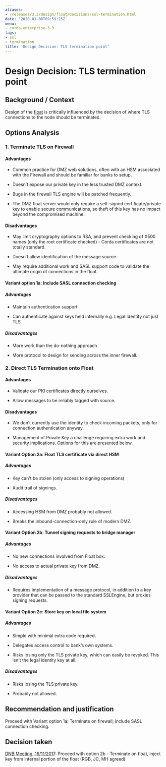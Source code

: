 ```yaml
---
aliases:
- /releases/3.3/design/float/decisions/ssl-termination.html
date: '2020-01-08T09:59:25Z'
menu:
- corda-enterprise-3-3
tags:
- ssl
- termination
title: 'Design Decision: TLS termination point'
---
```



# Design Decision: TLS termination point


## Background / Context

Design of the [float](../design.md) is critically influenced by the decision of where TLS connections to the node should
                be terminated.


## Options Analysis


### 1. Terminate TLS on Firewall


#### Advantages


* Common practice for DMZ web solutions, often with an HSM associated with the Firewall and should be familiar for banks to setup.


* Doesn’t expose our private key in the less trusted DMZ context.


* Bugs in the firewall TLS engine will be patched frequently.


* The DMZ float server would only require a self-signed certificate/private key to enable secure communications, so theft of this key has no impact beyond the compromised machine.



#### Disadvantages


* May limit cryptography options to RSA, and prevent checking of X500 names (only the root certificate checked) - Corda certificates are not totally standard.


* Doesn’t allow identification of the message source.


* May require additional work and SASL support code to validate the ultimate origin of connections in the float.



#### Variant option 1a: Include SASL connection checking


##### Advantages


* Maintain authentication support


* Can authenticate against keys held internally e.g. Legal Identity not just TLS.



##### Disadvantages


* More work than the do-nothing approach


* More protocol to design for sending across the inner firewall.



### 2. Direct TLS Termination onto Float


#### Advantages


* Validate our PKI certificates directly ourselves.


* Allow messages to be reliably tagged with source.



#### Disadvantages


* We don’t currently use the identity to check incoming packets, only for connection authentication anyway.


* Management of Private Key a challenge requiring extra work and security implications. Options for this are presented below.



#### Variant Option 2a: Float TLS certificate via direct HSM


##### Advantages


* Key can’t be stolen (only access to signing operations)


* Audit trail of signings.



##### Disadvantages


* Accessing HSM from DMZ probably not allowed.


* Breaks the inbound-connection-only rule of modern DMZ.



#### Variant Option 2b: Tunnel signing requests to bridge manager


##### Advantages


* No new connections involved from Float box.


* No access to actual private key from DMZ.



##### Disadvantages


* Requires implementation of a message protocol, in addition to a key provider that can be passed to the standard SSLEngine, but proxies signing requests.



#### Variant Option 2c: Store key on local file system


##### Advantages


* Simple with minimal extra code required.


* Delegates access control to bank’s own systems.


* Risks losing only the TLS private key, which can easily be revoked. This isn’t the legal identity key at all.



##### Disadvantages


* Risks losing the TLS private key.


* Probably not allowed.



## Recommendation and justification

Proceed with Variant option 1a: Terminate on firewall; include SASL connection checking.


## Decision taken

[DNB Meeting, 16/11/2017](./drb-meeting-20171116.md): Proceed with option 2b - Terminate on float, inject key from internal portion of the float  (RGB, JC, MH agreed)


